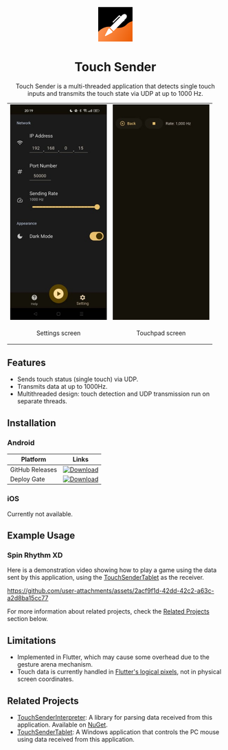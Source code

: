 <div align="center">
<img src="assets/icon/icon.png" width="80" />
<h1>Touch Sender</h1>
<p>Touch Sender is a multi-threaded application that detects single touch inputs and transmits the touch state via UDP at up to 1000 Hz. </p>
</div>

<table align="center">
    <tr>
        <td align="center">
            <img src="docs/assets/screenshot1.jpg" height="500" />
        </td>
        <td align="center">
            <img src="docs/assets/screenshot2.jpg" height="500" />
        </td>
    </tr>
    <tr>
        <td align="center">
            <p>Settings screen</p>
        </td>
        <td align="center">
            <p>Touchpad screen</p>
        </td>
    </tr>
</table>

## Features

- Sends touch status (single touch) via UDP.
- Transmits data at up to 1000Hz.
- Multithreaded design: touch detection and UDP transmission run on separate threads.

## Installation

### Android

| Platform        | Links                                                                                                                                                    |
| --------------- | -------------------------------------------------------------------------------------------------------------------------------------------------------- |
| GitHub Releases | [![Download](https://img.shields.io/github/v/release/voltaney/touch-sender?logo=github&label=GitHub)](https://github.com/voltaney/touch-sender/releases) |
| Deploy Gate     | [![Download](https://dply.me/w0rn4z/button/large)](https://dply.me/w0rn4z#install)                                                                       |

### iOS

Currently not available.

## Example Usage

### Spin Rhythm XD

Here is a demonstration video showing how to play a game using the data sent by this application, using the [TouchSenderTablet](https://github.com/voltaney/TouchSenderTablet) as the receiver.

https://github.com/user-attachments/assets/2acf9f1d-42dd-42c2-a63c-a2d8ba15cc77

For more information about related projects, check the [Related Projects](#related-projects) section below.

## Limitations

- Implemented in Flutter, which may cause some overhead due to the gesture arena mechanism.
- Touch data is currently handled in [Flutter's logical pixels](https://api.flutter.dev/flutter/dart-ui/FlutterView/devicePixelRatio.html), not in physical screen coordinates.

## Related Projects

- [TouchSenderInterpreter](https://github.com/voltaney/TouchSenderInterpreter): A library for parsing data received from this application. Available on [NuGet](https://www.nuget.org/packages/Voltaney.TouchSenderInterpreter/).
- [TouchSenderTablet](https://github.com/voltaney/TouchSenderTablet): A Windows application that controls the PC mouse using data received from this application.
